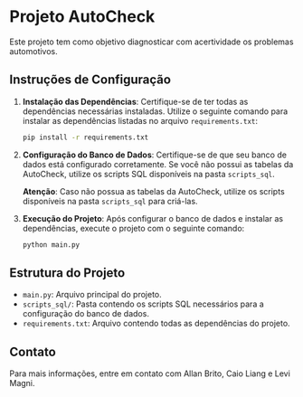 # Projeto AutoCheck

Este projeto tem como objetivo diagnosticar com acertividade os problemas automotivos.

## Instruções de Configuração

1. **Instalação das Dependências**:
    Certifique-se de ter todas as dependências necessárias instaladas. Utilize o seguinte comando para instalar as dependências listadas no arquivo `requirements.txt`:

    ```sh
    pip install -r requirements.txt
    ```

2. **Configuração do Banco de Dados**:
    Certifique-se de que seu banco de dados está configurado corretamente. Se você não possui as tabelas da AutoCheck, utilize os scripts SQL disponíveis na pasta `scripts_sql`.

    **Atenção**: Caso não possua as tabelas da AutoCheck, utilize os scripts disponíveis na pasta `scripts_sql` para criá-las.

3. **Execução do Projeto**:
    Após configurar o banco de dados e instalar as dependências, execute o projeto com o seguinte comando:

    ```sh
    python main.py
    ```

## Estrutura do Projeto

- `main.py`: Arquivo principal do projeto.
- `scripts_sql/`: Pasta contendo os scripts SQL necessários para a configuração do banco de dados.
- `requirements.txt`: Arquivo contendo todas as dependências do projeto.

## Contato

Para mais informações, entre em contato com Allan Brito, Caio Liang e Levi Magni.  